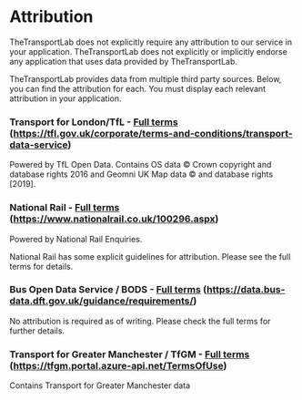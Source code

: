 # Attribution

TheTransportLab does not explicitly require any attribution to our service in your application.
TheTransportLab does not explicitly or implicitly endorse any application that uses data provided by TheTransportLab.

TheTransportLab provides data from multiple third party sources. Below, you can find the attribution for each. You must display each relevant attribution in your application.

### Transport for London/TfL - [Full terms](https://tfl.gov.uk/corporate/terms-and-conditions/transport-data-service) (https://tfl.gov.uk/corporate/terms-and-conditions/transport-data-service)

Powered by TfL Open Data. Contains OS data © Crown copyright and database rights 2016 and Geomni UK Map data © and database rights [2019].

### National Rail - [Full terms](https://www.nationalrail.co.uk/100296.aspx) (https://www.nationalrail.co.uk/100296.aspx)

Powered by National Rail Enquiries.

National Rail has some explicit guidelines for attribution. Please see the full terms for details.

### Bus Open Data Service / BODS - [Full terms](https://data.bus-data.dft.gov.uk/guidance/requirements/) (https://data.bus-data.dft.gov.uk/guidance/requirements/)

No attribution is required as of writing. Please check the full terms for further details.

### Transport for Greater Manchester / TfGM - [Full terms](https://tfgm.portal.azure-api.net/TermsOfUse) (https://tfgm.portal.azure-api.net/TermsOfUse)

Contains Transport for Greater Manchester data
